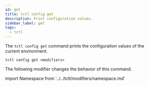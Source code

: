 ```yaml
---
id: get
title: tctl config get
description: Print configuration values.
sidebar_label: get
tags:
  - tctl
---
```


The `tctl config get` command prints the configuration values of the current environment.

`tctl config get <modifiers>`

The following modifier changes the behavior of this command.

<!--Namespace-->

import Namespace from '../../tctl/modifiers/namespace.md'

<Namespace />

